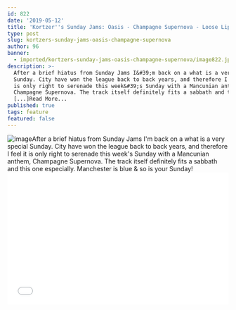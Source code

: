 ```yaml
---
id: 822
date: '2019-05-12'
title: 'Kortzer''s Sunday Jams: Oasis - Champagne Supernova - Loose Lips'
type: post
slug: kortzers-sunday-jams-oasis-champagne-supernova
author: 96
banner:
  - imported/kortzers-sunday-jams-oasis-champagne-supernova/image822.jpeg
description: >-
  After a brief hiatus from Sunday Jams I&#39;m back on a what is a very special
  Sunday. City have won the league back to back years, and therefore I feel it
  is only right to serenade this week&#39;s Sunday with a Mancunian anthem,
  Champagne Supernova. The track itself definitely fits a sabbath and this one
  [...]Read More...
published: true
tags: feature
featured: false
---
```

![image](../imported/kortzers-sunday-jams-oasis-champagne-supernova/image822.jpeg)After a brief hiatus from Sunday Jams I'm back on a what is a very special Sunday. City have won the league back to back years, and therefore I feel it is only right to serenade this week's Sunday with a Mancunian anthem, Champagne Supernova. The track itself definitely fits a sabbath and this one especially. Manchester is blue & so is your Sunday!<iframe width='100%' height='300' scrolling='no' frameborder='no' allow='autoplay' src='//www.youtube.com/embed/tI-5uv4wryI?wmode=opaque'></iframe>